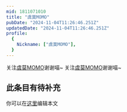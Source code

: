 ```yaml
---
mid: 1811071010
title: "虞莫MOMO"
pubDate: "2024-11-04T11:26:46.251Z"
updatedDate: "2024-11-04T11:26:46.251Z"
profile:
  {
    Nickname: ["虞莫MOMO"],
  }
---
```


关注[虞莫MOMO](https://space.bilibili.com/1811071010)谢谢喵~ 关注[虞莫MOMO](https://space.bilibili.com/1811071010)谢谢喵~

## 此条目有待补充
你可以在[这里](https://github.com/Yuhanawa/VTuber.ICU/edit/master/src/content/v/虞莫MOMO/index.md)编辑本文
